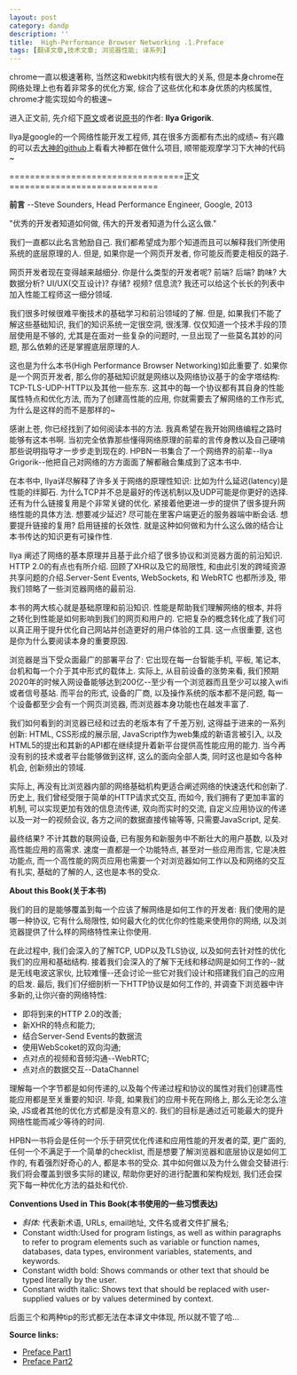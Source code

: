 ```yaml
---
layout: post
category: dandp
description: ''
title:  High-Performance Browser Networking .1.Preface
tags: [翻译文章,技术文章; 浏览器性能; 译系列]
---
```


chrome一直以极速著称, 当然这和webkit内核有很大的关系, 但是本身chrome在网络处理上也有着非常多的优化方案, 综合了这些优化和本身优质的内核属性, chrome才能实现如今的极速~ 

进入正文前, 先介绍下<a href="https://www.igvita.com/posa/high-performance-networking-in-google-chrome/" target="_blank">原文</a>或者说<a href="https://www.igvita.com/" target="_blank">原书</a>的作者: <strong>Ilya Grigorik</strong>.

Ilya是google的一个网络性能开发工程师, 其在很多方面都有杰出的成绩~ 有兴趣的可以去<a href="https://github.com/igrigorik" target="_blank">大神的github</a>上看看大神都在做什么项目, 顺带能观摩学习下大神的代码~

==================================正文=============================

<strong>前言</strong>
--Steve Sounders, Head Performance Engineer, Google, 2013

"优秀的开发者知道如何做, 伟大的开发者知道为什么这么做."

我们一直都以此名言勉励自己. 我们都希望成为那个知道而且可以解释我们所使用系统的底层原理的人. 但是, 如果你是一个网页开发者, 你可能反而要走相反的路子.

网页开发者现在变得越来越细分. 你是什么类型的开发者呢? 前端? 后端? 韵味? 大数据分析? UI/UX(交互设计)? 存储? 视频? 信息流? 我还可以给这个长长的列表中加入性能工程师这一细分领域. 

我们很多时候很难平衡技术的基础学习和前沿领域的了解. 但是, 如果我们不能了解这些基础知识, 我们的知识系统一定很空洞, 很浅薄. 仅仅知道一个技术手段的顶层使用是不够的, 尤其是在面对一些复杂的问题时, 一旦出现了一些莫名其妙的问题, 那么依赖的还是掌握底层原理的人.

这也是为什么本书(High Performance Browser Networking)如此重要了. 如果你是一个网页开发者, 那么你的基础知识就是网络以及网络协议基于的金字塔结构: TCP-TLS-UDP-HTTP以及其他一些东东. 这其中的每一个协议都有其自身的性能属性特点和优化方法, 而为了创建高性能的应用, 你就需要去了解网络的工作形式, 为什么是这样的而不是那样的~

感谢上苍, 你已经找到了如何阅读本书的方法. 我真希望在我开始网络编程之路时能够有这本书啊. 当初完全依靠那些懂得网络原理的前辈的言传身教以及自己硬啃那些说明指导才一步步走到现在的. HPBN一书集合了一个网络界的前辈--Ilya Grigorik--他把自己对网络的方方面面了解都融合集成到了这本书中.

在本书中, Ilya详尽解释了许多关于网络的原理性知识: 比如为什么延迟(latency)是性能的绊脚石. 为什么TCP并不总是最好的传送机制以及UDP可能是你更好的选择. 还有为什么链接复用是个非常关键的优化. 紧接着他更进一步的提供了很多提升网络性能的具体方法. 想要减少延迟? 尽可能在里客户端更近的服务器端中断会话. 想要提升链接的复用? 启用链接的长效性. 就是这种如何做和为什么这么做的结合让本书传达的知识更有可操作性.

Ilya 阐述了网络的基本原理并且基于此介绍了很多协议和浏览器方面的前沿知识. HTTP 2.0的有点也有所介绍. 回顾了XHR以及它的局限性, 和由此引发的跨域资源共享问题的介绍.Server-Sent Events, WebSockets, 和 WebRTC 也都所涉及, 带我们领略了一些浏览器网络的最前沿.

本书的两大核心就是基础原理和前沿知识. 性能是帮助我们理解网络的根本, 并将之转化到性能是如何影响到我们的网页和用户的. 它把复杂的概念转化成了我们可以真正用于提升优化自己网站并创造更好的用户体验的工具. 这一点很重要, 这也是你为什么要阅读本身的重要原因.

浏览器是当下受众面最广的部署平台了: 它出现在每一台智能手机, 平板, 笔记本, 台机和每一个介于其中形式的载体上. 实际上, 从目前设备的涨势来看, 我们预期2020年的时候入网设备能够达到200亿--至少有一个浏览器而且至少可以接入wifi或者信号基站. 而平台的形式, 设备的厂商, 以及操作系统的版本都不是问题, 每一个设备都至少会有一个网页浏览器, 而浏览器本身功能也在越发丰富了.

我们如何看到的浏览器已经和过去的老版本有了千差万别, 这得益于进来的一系列创新: HTML, CSS形成的展示层, JavaScript作为web集成的新语言被引入, 以及HTML5的提出和其新的API都在继续提升着新平台提供高性能应用的能力. 当今再没有别的技术或者平台能够做到这样, 这么的面向全部人类, 同时这也是如今各种机会, 创新频出的领域.

实际上, 再没有比浏览器内部的网络基础机构更适合阐述网络的快速迭代和创新了. 历史上, 我们曾经受限于简单的HTTP请求式交互, 而如今, 我们拥有了更加丰富的机制, 可以实现更加有效的信息流传递, 双向而实时的交流, 自定义应用协议的传递以及一对一的视频会议, 各方之间的数据直接传输等等, 只需要JavaScript, 足矣.

最终结果? 不计其数的联网设备, 已有服务和新服务中不断壮大的用户基数, 以及对高性能应用的高需求. 速度一直都是一个功能特点, 甚至对一些应用而言, 它是决胜功能点, 而一个高性能的网页应用也需要一个对浏览器如何工作以及和网络的交互有扎实, 基础的了解的人, 这也是本书的受众.

<strong>About this Book(关于本书)</strong>

我们的目的是能够覆盖到每一个应该了解网络是如何工作的开发者: 我们使用的是哪一种协议, 它有什么局限性, 如何最大化的优化你的性能来使用你的网络, 以及浏览器提供了什么样的网络特性来让你使用.

在此过程中, 我们会深入的了解TCP, UDP以及TLS协议, 以及如何去针对性的优化我们的应用和基础结构. 接着我们会深入的了解下无线和移动网是如何工作的--就是无线电波这家伙, 比较难懂--还会讨论一些它对我们设计和搭建我们自己的应用的启发. 最后, 我们们仔细剖析一下HTTP协议是如何工作的, 并调查下浏览器中许多新的,让你兴奋的网络特性:
<ul>
	<li>即将到来的HTTP 2.0的改善;</li>
	<li>新XHR的特点和能力;</li>
	<li>结合Server-Send Events的数据流</li>
	<li>使用WebScoket的双向沟通;</li>
	<li>点对点的视频和音频沟通--WebRTC;</li>
	<li>点对点的数据交互--DataChannel</li>
</ul>

理解每一个字节都是如何传递的,以及每个传递过程和协议的属性对我们创建高性能应用都是至关重要的知识. 毕竟, 如果我们的应用卡死在网络上, 那么无论怎么渲染, JS或者其他的优化方式都是没有意义的. 我们的目标是通过近可能最大的提升网络性能而减少等待的时间.

HPBN一书将会是任何一个乐于研究优化传递和应用性能的开发者的菜, 更广面的, 任何一个不满足于一个简单的checklist, 而是想要了解浏览器和底层协议是如何工作的, 有着强烈好奇心的人, 都是本书的受众. 其中如何做以及为什么做会交替进行: 我们将会覆盖到很多实际的建议, 帮助你更好的进行配置和架构规划, 我们还会探究下每一种优化方法的益处和代价.

<strong>Conventions Used in This Book(本书使用的一些习惯表达)</strong>
<ul>
	<li><i>斜体:</i> 代表新术语, URLs, email地址, 文件名或者文件扩展名;</li>
	<li>Constant width:Used for program listings, as well as within paragraphs to refer to program elements such as variable or function names, databases, data types, environment variables, statements, and keywords.</li>
	<li>Constant width bold: Shows commands or other text that should be typed literally by the user.</li>
	<li>Constant width italic: Shows text that should be replaced with user-supplied values or by values determined by context.</li>
</ul>
后面三个和两种tip的形式都无法在本译文中体现, 所以就不管了哈...

<strong>Source links:</strong>
<ul>
	<li><a href="http://chimera.labs.oreilly.com/books/1230000000545/pr01.html" target="_blank">Preface Part1</a></li>
	<li><a href="http://chimera.labs.oreilly.com/books/1230000000545/pr02.html" target="_blank">Preface Part2</a></li>
</ul>
